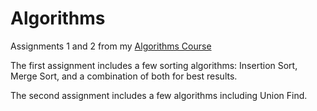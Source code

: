 # Algorithms

Assignments 1 and 2 from my [Algorithms Course](https://www.westerncalendar.uwo.ca/Courses.cfm?CourseAcadCalendarID=MAIN_003719_1&SelectedCalendar=Pre&ArchiveID=)

The first assignment includes a few sorting algorithms: Insertion Sort, Merge Sort, and a combination of both for best results.

The second assignment includes a few algorithms including Union Find.
